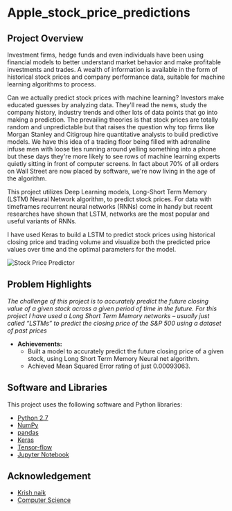 # Apple_stock_price_predictions


## Project Overview


Investment firms, hedge funds and even individuals have been using financial models to better understand market behavior and make profitable investments and trades. A wealth of information is available in the form of historical stock prices and company performance data, suitable for machine learning algorithms to process.

Can we actually predict stock prices with machine learning? Investors make educated guesses by analyzing data. They'll read the news, study the company history, industry trends and other lots of data points that go into making a prediction. The prevailing theories is that stock prices are totally random and unpredictable but that raises the question why top firms like Morgan Stanley and Citigroup hire quantitative analysts to build predictive models. We have this idea of a trading floor being filled with adrenaline infuse men with loose ties running around yelling something into a phone but these days they're more likely to see rows of machine learning experts quietly sitting in front of computer screens. In fact about 70% of all orders on Wall Street are now placed by software, we're now living in the age of the algorithm.

This project utilizes Deep Learning models, Long-Short Term Memory (LSTM) Neural Network algorithm, to predict stock prices. For data with timeframes recurrent neural networks (RNNs) come in handy but recent researches have shown that LSTM, networks are the most popular and useful variants of RNNs. 

I have used Keras to build a LSTM to predict stock prices using historical closing price and trading volume and visualize both the predicted price values over time and the optimal parameters for the model.

![Stock Price Predictor](https://github.com/Rajat-dhyani/Stock-Price-Predictor/blob/master/data_visualization_lstm_improved.png)


## Problem Highlights
*The challenge of this project is to accurately predict the future closing value of a given stock across a given period of time in the future.  For this project I have used a Long Short Term Memory networks – usually just called “LSTMs” to predict the closing price of the S&P 500 using a dataset of past prices*

* **Achievements:**
  * Built a model to accurately predict the future closing price of a given stock, using Long Short Term Memory Neural net algorithm. 
  * Achieved Mean Squared Error rating of just 0.00093063.



## Software and Libraries
This project uses the following software and Python libraries:

* [Python 2.7](https://www.python.org/download/releases/2.7/)
* [NumPy](http://www.numpy.org/)
* [pandas](http://pandas.pydata.org/)
* [Keras](https://keras.io/)
* [Tensor-flow](https://www.tensorflow.org)
* [Jupyter Notebook](http://ipython.org/notebook.html)

## Acknowledgement
* [Krish naik](https://www.youtube.com/watch?v=H6du_pfuznE)
* [Computer Science](https://www.youtube.com/watch?v=QIUxPv5PJOY)
